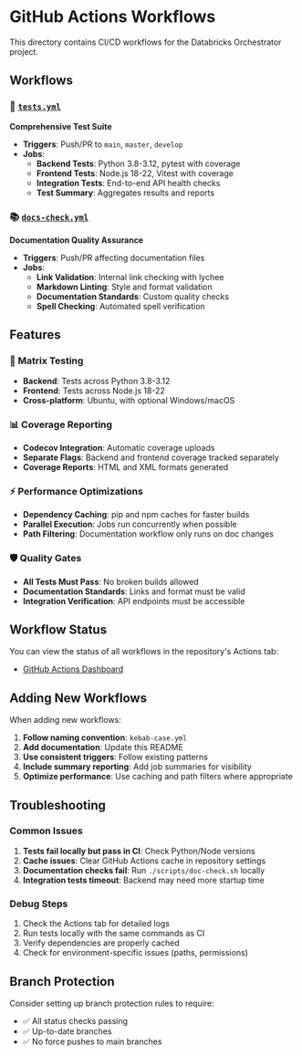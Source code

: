 # GitHub Actions Workflows

This directory contains CI/CD workflows for the Databricks Orchestrator project.

## Workflows

### 🧪 [`tests.yml`](tests.yml)
**Comprehensive Test Suite**

- **Triggers**: Push/PR to `main`, `master`, `develop`
- **Jobs**:
  - **Backend Tests**: Python 3.8-3.12, pytest with coverage
  - **Frontend Tests**: Node.js 18-22, Vitest with coverage
  - **Integration Tests**: End-to-end API health checks
  - **Test Summary**: Aggregates results and reports

### 📚 [`docs-check.yml`](docs-check.yml)
**Documentation Quality Assurance**

- **Triggers**: Push/PR affecting documentation files
- **Jobs**:
  - **Link Validation**: Internal link checking with lychee
  - **Markdown Linting**: Style and format validation
  - **Documentation Standards**: Custom quality checks
  - **Spell Checking**: Automated spell verification

## Features

### 🎯 Matrix Testing
- **Backend**: Tests across Python 3.8-3.12
- **Frontend**: Tests across Node.js 18-22
- **Cross-platform**: Ubuntu, with optional Windows/macOS

### 📊 Coverage Reporting
- **Codecov Integration**: Automatic coverage uploads
- **Separate Flags**: Backend and frontend coverage tracked separately
- **Coverage Reports**: HTML and XML formats generated

### ⚡ Performance Optimizations
- **Dependency Caching**: pip and npm caches for faster builds
- **Parallel Execution**: Jobs run concurrently when possible
- **Path Filtering**: Documentation workflow only runs on doc changes

### 🛡️ Quality Gates
- **All Tests Must Pass**: No broken builds allowed
- **Documentation Standards**: Links and format must be valid
- **Integration Verification**: API endpoints must be accessible

## Workflow Status

You can view the status of all workflows in the repository's Actions tab:
- [GitHub Actions Dashboard](../../actions)

## Adding New Workflows

When adding new workflows:

1. **Follow naming convention**: `kebab-case.yml`
2. **Add documentation**: Update this README
3. **Use consistent triggers**: Follow existing patterns
4. **Include summary reporting**: Add job summaries for visibility
5. **Optimize performance**: Use caching and path filters where appropriate

## Troubleshooting

### Common Issues

1. **Tests fail locally but pass in CI**: Check Python/Node versions
2. **Cache issues**: Clear GitHub Actions cache in repository settings
3. **Documentation checks fail**: Run `./scripts/doc-check.sh` locally
4. **Integration tests timeout**: Backend may need more startup time

### Debug Steps

1. Check the Actions tab for detailed logs
2. Run tests locally with the same commands as CI
3. Verify dependencies are properly cached
4. Check for environment-specific issues (paths, permissions)

## Branch Protection

Consider setting up branch protection rules to require:
- ✅ All status checks passing
- ✅ Up-to-date branches
- ✅ No force pushes to main branches